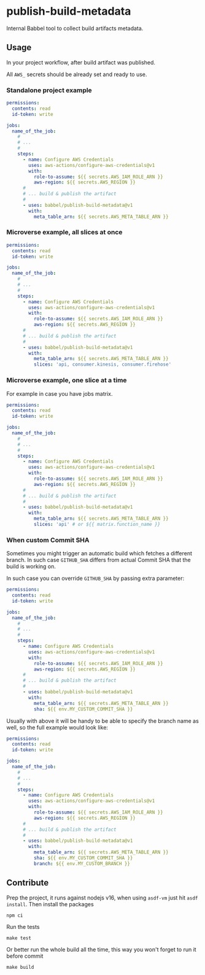 # publish-build-metadata

Internal Babbel tool to collect build artifacts metadata.

## Usage

In your project workflow, after build artifact was published.

All `AWS_` secrets should be already set and ready to use.

### Standalone project example

```yaml
permissions:
  contents: read
  id-token: write

jobs:
  name_of_the_job:
    #
    # ...
    #
    steps:
      - name: Configure AWS Credentials
        uses: aws-actions/configure-aws-credentials@v1
        with:
          role-to-assume: ${{ secrets.AWS_IAM_ROLE_ARN }}
          aws-region: ${{ secrets.AWS_REGION }}      
      #
      # ... build & publish the artifact
      #
      - uses: babbel/publish-build-metadata@v1
        with:
          meta_table_arn: ${{ secrets.AWS_META_TABLE_ARN }}
```

### Microverse example, all slices at once

```yaml
permissions:
  contents: read
  id-token: write

jobs:
  name_of_the_job:
    #
    # ...
    #
    steps:
      - name: Configure AWS Credentials
        uses: aws-actions/configure-aws-credentials@v1
        with:
          role-to-assume: ${{ secrets.AWS_IAM_ROLE_ARN }}
          aws-region: ${{ secrets.AWS_REGION }}      
      #
      # ... build & publish the artifact
      #
      - uses: babbel/publish-build-metadata@v1
        with:
          meta_table_arn: ${{ secrets.AWS_META_TABLE_ARN }}
          slices: 'api, consumer.kinesis, consumer.firehose'
```

### Microverse example, one slice at a time

For example in case you have jobs matrix.

```yaml
permissions:
  contents: read
  id-token: write

jobs:
  name_of_the_job:
    #
    # ...
    #
    steps:
      - name: Configure AWS Credentials
        uses: aws-actions/configure-aws-credentials@v1
        with:
          role-to-assume: ${{ secrets.AWS_IAM_ROLE_ARN }}
          aws-region: ${{ secrets.AWS_REGION }}      
      #
      # ... build & publish the artifact
      #
      - uses: babbel/publish-build-metadata@v1
        with:
          meta_table_arn: ${{ secrets.AWS_META_TABLE_ARN }}
          slices: 'api' # or ${{ matrix.function_name }}
```

### When custom Commit SHA

Sometimes you might trigger an automatic build which fetches a different branch. In such case `GITHUB_SHA` differs from actual Commit SHA that the build is working on.

In such case you can override `GITHUB_SHA` by passing extra parameter:

```yaml
permissions:
  contents: read
  id-token: write

jobs:
  name_of_the_job:
    #
    # ...
    #
    steps:
      - name: Configure AWS Credentials
        uses: aws-actions/configure-aws-credentials@v1
        with:
          role-to-assume: ${{ secrets.AWS_IAM_ROLE_ARN }}
          aws-region: ${{ secrets.AWS_REGION }}      
      #
      # ... build & publish the artifact
      #
      - uses: babbel/publish-build-metadata@v1
        with:
          meta_table_arn: ${{ secrets.AWS_META_TABLE_ARN }}
          sha: ${{ env.MY_CUSTOM_COMMIT_SHA }}
```

Usually with above it will be handy to be able to specify the branch name as well, so the full example would look like:

```yaml
permissions:
  contents: read
  id-token: write

jobs:
  name_of_the_job:
    #
    # ...
    #
    steps:
      - name: Configure AWS Credentials
        uses: aws-actions/configure-aws-credentials@v1
        with:
          role-to-assume: ${{ secrets.AWS_IAM_ROLE_ARN }}
          aws-region: ${{ secrets.AWS_REGION }}      
      #
      # ... build & publish the artifact
      #
      - uses: babbel/publish-build-metadata@v1
        with:
          meta_table_arn: ${{ secrets.AWS_META_TABLE_ARN }}
          sha: ${{ env.MY_CUSTOM_COMMIT_SHA }}
          branch: ${{ env.MY_CUSTOM_BRANCH }}
```

## Contribute

Prep the project, it runs against nodejs v16, when using `asdf-vm` just hit `asdf install`. Then install the packages

```
npm ci
```

Run the tests

```
make test
```

Or better run the whole build all the time, this way you won't forget to run it before commit

```
make build
```
